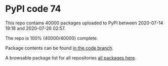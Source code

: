 # PyPI code 74

This repo contains 40000 packages uploaded to PyPI between 
2020-07-14 19:18 and 2020-07-26 02:57.

The repo is 100% (40000/40000) complete.

Package contents can be found [in the code branch](https://github.com/pypi-data/pypi-mirror-74/tree/code/packages).

A browsable package list for all repositories [all packages here](https://pypi-data.github.io/website/repositories/pypi-mirror-74).


